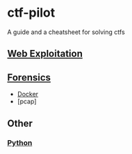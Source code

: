# ctf-pilot

A guide and a cheatsheet for solving ctfs

## [Web Exploitation](/web)

## [Forensics](/forensics/)

- [Docker](/forensics/#docker)
- [pcap]

## Other

### [Python](./other/python/)
